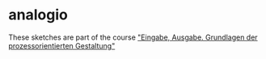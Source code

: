 analogio
========

These sketches are part of the course ["Eingabe, Ausgabe. Grundlagen der prozessorientierten Gestaltung"](https://incom.org/workspace/4693)
